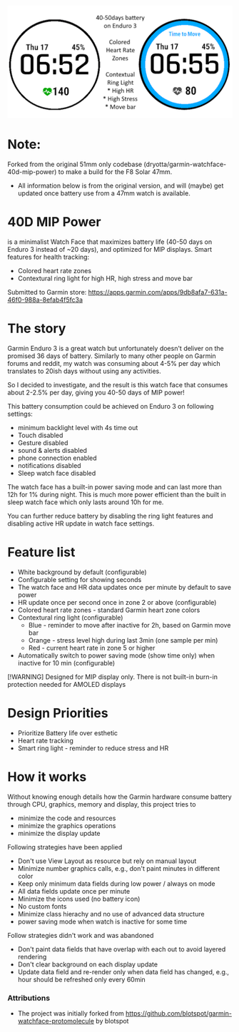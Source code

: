 ![](docs/cover.png?raw=true "Title")

# Note:
Forked from the original 51mm only codebase (dryotta/garmin-watchface-40d-mip-power) to make a build for the F8 Solar 47mm.
- All information below is from the original version, and will (maybe) get updated once battery use from a 47mm watch is available.

# 40D MIP Power
is a minimalist Watch Face that maximizes battery life (40-50 days on Enduro 3 instead of ~20 days), and optimized for MIP displays. Smart features for health tracking:
* Colored heart rate zones
* Contextural ring light for high HR, high stress and move bar

Submitted to Garmin store: https://apps.garmin.com/apps/9db8afa7-631a-46f0-988a-8efab4f5fc3a

# The story

Garmin Enduro 3 is a great watch but unfortunately doesn't deliver on the promised 36 days of battery. Similarly to many other people on Garmin forums and reddit, my watch was consuming about 4-5% per day which translates to 20ish days without using any activities.

So I decided to investigate, and the result is this watch face that consumes about 2-2.5% per day, giving you 40-50 days of MIP power!

This battery consumption could be achieved on Enduro 3 on following settings:
* minimum backlight level with 4s time out
* Touch disabled
* Gesture disabled
* sound & alerts disabled
* phone connection enabled
* notifications disabled
* Sleep watch face disabled

The watch face has a built-in power saving mode and can last more than 12h for 1% during night. This is much more power efficient than the built in sleep watch face which only lasts around 10h for me.

You can further reduce battery by disabling the ring light features and disabling active HR update in watch face settings.

# Feature list

* White background by default (configurable)
* Configurable setting for showing seconds
* The watch face and HR data updates once per minute by default to save power
* HR update once per second once in zone 2 or above (configurable)
* Colored heart rate zones - standard Garmin heart zone colors
* Contextural ring light  (configurable)
  * Blue - reminder to move after inactive for 2h, based on Garmin move bar
  * Orange - stress level high during last 3min (one sample per min)
  * Red - current heart rate in zone 5 or higher
* Automatically switch to power saving mode (show time only) when inactive for 10 min (configurable)

[!WARNING]
Designed for MIP display only. There is not built-in burn-in protection needed for AMOLED displays

# Design Priorities

* Prioritize Battery life over esthetic
* Heart rate tracking
* Smart ring light - reminder to reduce stress and HR

# How it works

Without knowing enough details how the Garmin hardware consume battery through CPU, graphics, memory and display, this project tries to 
* minimize the code and resources
* minimize the graphics operations
* minimize the display update

Following strategies have been applied
* Don't use View Layout as resource but rely on manual layout
* Minimize number graphics calls, e.g., don't paint minutes in different color
* Keep only minimum data fields during low power / always on mode
* All data fields update once per minute
* Minimize the icons used (no battery icon)
* No custom fonts
* Minimize class hierachy and no use of advanced data structure
* power saving mode when watch is inactive for some time


Follow strategies didn't work and was abandoned
* Don't paint data fields that have overlap with each out to avoid layered rendering
* Don't clear background on each display update
* Update data field and re-render only when data field has changed, e.g., hour should be refreshed only every 60min


### Attributions

* The project was initially forked from https://github.com/blotspot/garmin-watchface-protomolecule by blotspot
